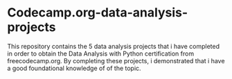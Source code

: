 # Codecamp.org-data-analysis-projects
This repository contains the 5 data analysis projects that i have completed in order to obtain the Data Analysis with Python certification from freecodecamp.org. By completing these projects, i demonstrated that i have a good foundational knowledge of of the topic.
